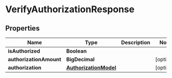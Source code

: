 

# VerifyAuthorizationResponse


## Properties

| Name | Type | Description | Notes |
|------------ | ------------- | ------------- | -------------|
|**isAuthorized** | **Boolean** |  |  |
|**authorizationAmount** | **BigDecimal** |  |  [optional] |
|**authorization** | [**AuthorizationModel**](AuthorizationModel.md) |  |  [optional] |



